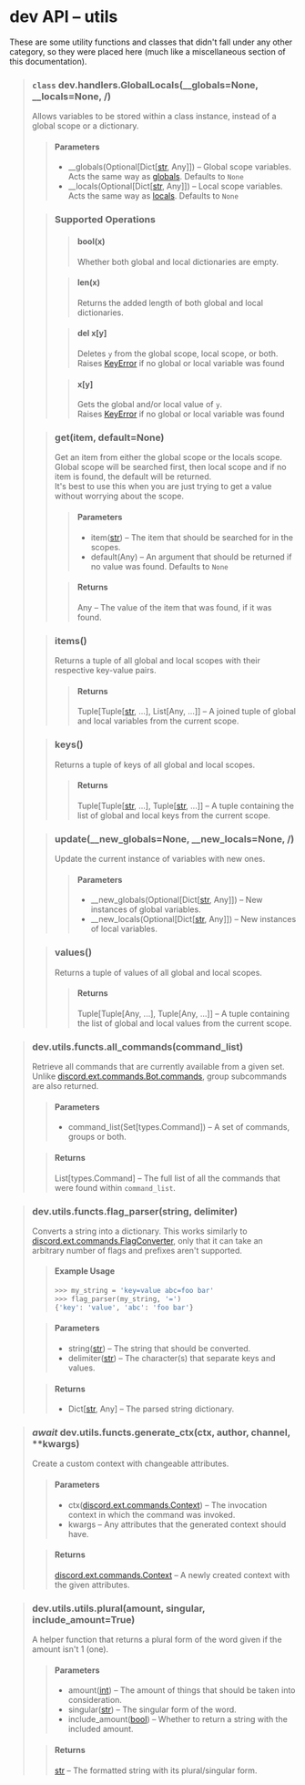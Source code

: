 # dev API – utils

These are some utility functions and classes that didn't fall under any other category, so they were placed here 
(much like a miscellaneous section of this documentation).

> ### `class` dev.handlers.GlobalLocals(__globals=None, __locals=None, /)
> Allows variables to be stored within a class instance, instead of a global scope or a dictionary.
>> #### Parameters
>> - __globals(Optional[Dict[[str](https://docs.python.org/3/library/stdtypes.html#str), Any]]) – Global scope 
>> variables. Acts the same way as [globals](https://docs.python.org/3/library/functions.html#globals). Defaults to `None`
>> - __locals(Optional[Dict[[str](https://docs.python.org/3/library/stdtypes.html#str), Any]]) – Local scope variables. 
>> Acts the same way as [locals](https://docs.python.org/3/library/functions.html#locals). Defaults to `None`
>
>> ### Supported Operations
>>> #### bool(x)
>>> Whether both global and local dictionaries are empty.
>>
>>> #### len(x)
>>> Returns the added length of both global and local dictionaries.
>>
>>> #### del x[y]
>>> Deletes `y` from the global scope, local scope, or both.  
>>> Raises [KeyError](https://docs.python.org/3/library/exceptions.html#KeyError) if no global or local variable was 
>>> found
>>
>>> #### x[y]
>>> Gets the global and/or local value of `y`.  
>>> Raises [KeyError](https://docs.python.org/3/library/exceptions.html#KeyError) if no global or local variable was 
>>> found
> 
>> ### get(item, default=None)
>> Get an item from either the global scope or the locals scope.
>> Global scope will be searched first, then local scope and if no item is found, the default will be returned.  
>> It's best to use this when you are just trying to get a value without worrying about the scope.
>>> #### Parameters
>>> - item([str](https://docs.python.org/3/library/stdtypes.html#str)) – The item that should be searched for in the 
>>> scopes.
>>> - default(Any) – An argument that should be returned if no value was found. Defaults to ``None``
>>
>>> #### Returns
>>> Any – The value of the item that was found, if it was found.
>
>> ### items()
>> Returns a tuple of all global and local scopes with their respective key-value pairs.
>>> #### Returns
>>> Tuple[Tuple[[str](https://docs.python.org/3/library/stdtypes.html#str), ...], List[Any, ...]] – A joined tuple of 
>>> global and local variables from the current scope.
> 
>> ### keys()
>> Returns a tuple of keys of all global and local scopes.
>>> #### Returns
>>> Tuple[Tuple[[str](https://docs.python.org/3/library/stdtypes.html#str), ...], Tuple[[str](https://docs.python.org/3/library/stdtypes.html#str), ...]] – 
>>> A tuple containing the list of global and local keys from the current scope.
> 
>> ### update(__new_globals=None, __new_locals=None, /)
>> Update the current instance of variables with new ones.
>>> #### Parameters
>>> - __new_globals(Optional[Dict[[str](https://docs.python.org/3/library/stdtypes.html#str), Any]]) – New instances of 
>>> global variables.
>>> - __new_locals(Optional[Dict[[str](https://docs.python.org/3/library/stdtypes.html#str), Any]]) – New instances of 
>>> local variables.
>
>> ### values()
>> Returns a tuple of values of all global and local scopes.
>>> #### Returns
>>> Tuple[Tuple[Any, ...], Tuple[Any, ...]] – A tuple containing the list of global and local values from the current 
>>> scope.

> ### dev.utils.functs.all_commands(command_list)
> Retrieve all commands that are currently available from a given set.
> Unlike [discord.ext.commands.Bot.commands](https://discordpy.readthedocs.io/en/latest/ext/commands/api.html#discord.ext.commands.Bot.commands), 
> group subcommands are also returned.
>> #### Parameters
>> - command_list(Set[types.Command]) – A set of commands, groups or both.
>
>> #### Returns
>> List[types.Command] – 
>> The full list of all the commands that were found within `command_list`.

> ### dev.utils.functs.flag_parser(string, delimiter)
> Converts a string into a dictionary. 
> This works similarly to [discord.ext.commands.FlagConverter](https://discordpy.readthedocs.io/en/latest/ext/commands/api.html#discord.ext.commands.FlagConverter), 
> only that it can take an arbitrary number of flags and prefixes aren't supported.
>> #### Example Usage
>> ```python
>> >>> my_string = 'key=value abc=foo bar'
>> >>> flag_parser(my_string, '=')
>> {'key': 'value', 'abc': 'foo bar'}
>> ```
>
>> #### Parameters
>> - string([str](https://docs.python.org/3/library/stdtypes.html#str)) – The string that should be converted.
>> - delimiter([str](https://docs.python.org/3/library/stdtypes.html#str)) – The character(s) that separate keys and 
>> values.
>
>> #### Returns
>> - Dict[[str](https://docs.python.org/3/library/stdtypes.html#str), Any] – The parsed string dictionary.

> ### *await* dev.utils.functs.generate_ctx(ctx, author, channel, **kwargs)
> Create a custom context with changeable attributes.
>> #### Parameters
>> - ctx([discord.ext.commands.Context](https://discordpy.readthedocs.io/en/latest/ext/commands/api.html#discord.ext.commands.Context)) – 
>> The invocation context in which the command was invoked.
>> - kwargs – Any attributes that the generated context should have.
>
>> #### Returns
>> [discord.ext.commands.Context](https://discordpy.readthedocs.io/en/latest/ext/commands/api.html#discord.ext.commands.Context) – 
>> A newly created context with the given attributes.

> ### dev.utils.utils.plural(amount, singular, include_amount=True)
> A helper function that returns a plural form of the word given if the amount isn't 1 (one).
> 
>> #### Parameters
>> - amount([int](https://docs.python.org/3/library/functions.html#int)) – The amount of things that should be 
>> taken into consideration.
>> - singular([str](https://docs.python.org/3/library/stdtypes.html#str)) – The singular form of the word.
>> - include_amount([bool](https://docs.python.org/3/library/functions.html#bool)) – Whether to return a string with the 
>> included amount.
>
>> #### Returns
>> [str](https://docs.python.org/3/library/stdtypes.html#str) – The formatted string with its plural/singular form.